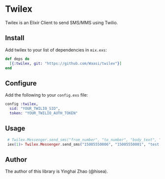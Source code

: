 # Twilex

Twilex is an Elixir Client to send SMS/MMS using Twilio.

## Install

Add twilex to your list of dependencies in `mix.exs`:

```elixir
def deps do
  [{:twilex, git: "https://github.com/Waasi/twilex"}]
end
```

## Configure

Add the following to your `config.exs` file:

```elixir
config :twilex,
  sid: "YOUR_TWILIO_SID",
  token: "YOUR_TWILIO_AUTH_TOKEN"
```

## Usage

```elixir
 # Twilex.Messenger.send_sms("from_number", "to_number", "body_text", "optional_media_url")
 iex(1)> Twilex.Messenger.send_sms("15005550006", "15005550001", "test text", "https://github.com")
```

## Author

The author of this library is Yinghai Zhao (@hisea).
